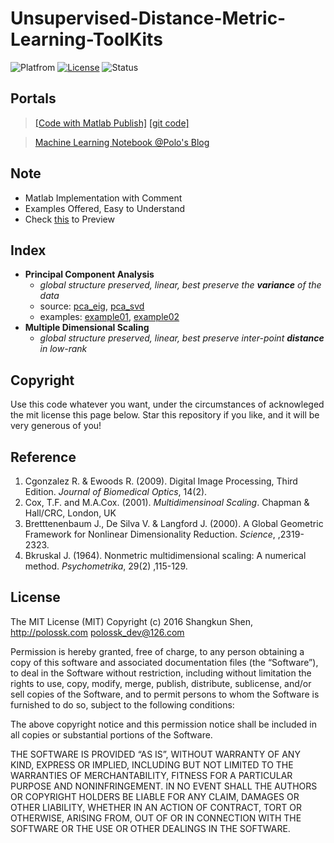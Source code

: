 # Unsupervised-Distance-Metric-Learning-ToolKits

![Platfrom](https://img.shields.io/badge/matlab-2015b-bb92ac.svg)
[![License](https://img.shields.io/badge/license-MIT-blue.svg)](LICENSE)
![Status](https://img.shields.io/badge/status-abandoned-828282.svg)

## Portals
>[[Code with Matlab Publish]](http://bookcode.polossk.com/Unsupervised-Distance-Metric-Learning-ToolKits/) [[git code]](https://github.com/polossk/Bookcode-of-Unsupervised-Distance-Metric-Learning-ToolKits/)

>[Machine Learning Notebook @Polo's Blog](http://blog.polossk.com/ml-lessonnote/)

## Note
- Matlab Implementation with Comment
- Examples Offered, Easy to Understand
- Check [this](http://bookcode.polossk.com/Unsupervised-Distance-Metric-Learning-ToolKits/) to Preview

## Index
- __Principal Component Analysis__
	- _global structure preserved, linear, best preserve the **variance** of the data_
	- source: [pca_eig](http://bookcode.polossk.com/Unsupervised-Distance-Metric-Learning-ToolKits/html/pca_eig.html), [pca_svd](http://bookcode.polossk.com/Unsupervised-Distance-Metric-Learning-ToolKits/html/pca_svd.html)
	- examples: [example01](http://bookcode.polossk.com/Unsupervised-Distance-Metric-Learning-ToolKits/html/example01.html), [example02](http://bookcode.polossk.com/Unsupervised-Distance-Metric-Learning-ToolKits/html/example02.html)
- __Multiple Dimensional Scaling__ 
	- _global structure preserved, linear, best preserve inter-point **distance** in low-rank_


## Copyright
Use this code whatever you want, under the circumstances of acknowleged the mit license this page below. Star this repository if you like, and it will be very generous of you!

## Reference
1. Cgonzalez R. & Ewoods R. (2009). Digital Image Processing, Third Edition. _Journal of Biomedical Optics_, 14(2).
2. Cox, T.F. and M.A.Cox. (2001). _Multidimensinoal Scaling_. Chapman & Hall/CRC, London, UK
3. Bretttenenbaum J., De Silva V. & Langford J. (2000). A Global Geometric Framework for Nonlinear Dimensionality Reduction. _Science_, ,2319-2323.
4. Bkruskal J. (1964). Nonmetric multidimensional scaling: A numerical method. _Psychometrika_, 29(2) ,115-129.

## License
The MIT License (MIT)
Copyright (c) 2016 Shangkun Shen, http://polossk.com <polossk_dev@126.com>

Permission is hereby granted, free of charge, to any person obtaining a copy
of this software and associated documentation files (the “Software”), to deal
in the Software without restriction, including without limitation the rights
to use, copy, modify, merge, publish, distribute, sublicense, and/or sell
copies of the Software, and to permit persons to whom the Software is
furnished to do so, subject to the following conditions:

The above copyright notice and this permission notice shall be included in
all copies or substantial portions of the Software.

THE SOFTWARE IS PROVIDED “AS IS”, WITHOUT WARRANTY OF ANY KIND, EXPRESS OR
IMPLIED, INCLUDING BUT NOT LIMITED TO THE WARRANTIES OF MERCHANTABILITY,
FITNESS FOR A PARTICULAR PURPOSE AND NONINFRINGEMENT. IN NO EVENT SHALL THE
AUTHORS OR COPYRIGHT HOLDERS BE LIABLE FOR ANY CLAIM, DAMAGES OR OTHER
LIABILITY, WHETHER IN AN ACTION OF CONTRACT, TORT OR OTHERWISE, ARISING FROM,
OUT OF OR IN CONNECTION WITH THE SOFTWARE OR THE USE OR OTHER DEALINGS IN
THE SOFTWARE.
